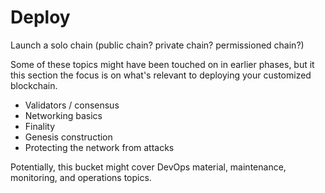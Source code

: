 # Deploy

Launch a solo chain (public chain? private chain? permissioned chain?)

Some of these topics might have been touched on in earlier phases, but it this section the focus is on what's relevant to deploying your customized blockchain.

* Validators / consensus 
* Networking basics
* Finality
* Genesis construction
* Protecting the network from attacks

Potentially, this bucket might cover DevOps material, maintenance, monitoring, and operations topics.